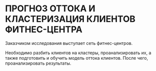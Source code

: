 # ПРОГНОЗ ОТТОКА И КЛАСТЕРИЗАЦИЯ КЛИЕНТОВ ФИТНЕС-ЦЕНТРА
Заказчиком исследования выступает сеть фитнес-центров. 

Необходимо разбить клиентов на кластеры, проанализировать их, а также подготовить и обучить модель оттока клиентов. После чего, проанализировать результаты.

